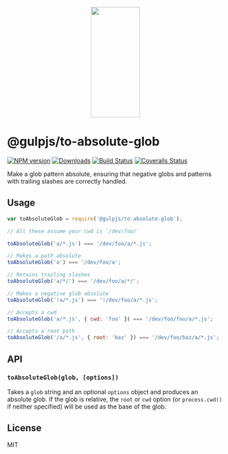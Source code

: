 <p align="center">
  <a href="http://gulpjs.com">
    <img height="257" width="114" src="https://raw.githubusercontent.com/gulpjs/artwork/master/gulp-2x.png">
  </a>
</p>

# @gulpjs/to-absolute-glob

[![NPM version][npm-image]][npm-url] [![Downloads][downloads-image]][npm-url] [![Build Status][ci-image]][ci-url] [![Coveralls Status][coveralls-image]][coveralls-url]

Make a glob pattern absolute, ensuring that negative globs and patterns with trailing slashes are correctly handled.

## Usage

```js
var toAbsoluteGlob = require('@gulpjs/to-absolute-glob');

// All these assume your cwd is `/dev/foo/`

toAbsoluteGlob('a/*.js') === '/dev/foo/a/*.js';

// Makes a path absolute
toAbsoluteGlob('a') === '/dev/foo/a';

// Retains trailing slashes
toAbsoluteGlob('a/*/') === '/dev/foo/a/*/';

// Makes a negative glob absolute
toAbsoluteGlob('!a/*.js') === '!/dev/foo/a/*.js';

// Accepts a cwd
toAbsoluteGlob('a/*.js', { cwd: 'foo' }) === '/dev/foo/foo/a/*.js';

// Accepts a root path
toAbsoluteGlob('/a/*.js', { root: 'baz' }) === '/dev/foo/baz/a/*.js';
```

## API

### `toAbsoluteGlob(glob, [options])`

Takes a `glob` string and an optional `options` object and produces an absolute glob. If the glob is relative, the `root` or `cwd` option (or `process.cwd()` if neither specified) will be used as the base of the glob.

## License

MIT

<!-- prettier-ignore-start -->
[downloads-image]: https://img.shields.io/npm/dm/@gulpjs/to-absolute-glob.svg?style=flat-square
[npm-url]: https://www.npmjs.com/package/@gulpjs/to-absolute-glob
[npm-image]: https://img.shields.io/npm/v/@gulpjs/to-absolute-glob.svg?style=flat-square

[ci-url]: https://github.com/gulpjs/to-absolute-glob/actions?query=workflow:dev
[ci-image]: https://img.shields.io/github/actions/workflow/status/gulpjs/to-absolute-glob/dev.yml?branch=master&style=flat-square

[coveralls-url]: https://coveralls.io/r/gulpjs/to-absolute-glob
[coveralls-image]: https://img.shields.io/coveralls/gulpjs/to-absolute-glob/master.svg?style=flat-square
<!-- prettier-ignore-end -->
